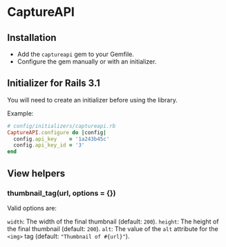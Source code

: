 # CaptureAPI

## Installation

- Add the `captureapi` gem to your Gemfile.
- Configure the gem manually or with an initializer.

## Initializer for Rails 3.1

You will need to create an initializer before using the library.

Example:

```ruby
# config/initializers/captureapi.rb
CaptureAPI.configure do |config|
  config.api_key    = '1a243b45c'
  config.api_key_id = '3'
end
```

## View helpers

### thumbnail_tag(url, options = {})

Valid options are:

`width`: The width of the final thumbnail (default: `200`).
`height`: The height of the final thumbnail (default: `200`).
`alt`: The value of the `alt` attribute for the `<img>` tag (default: `"Thumbnail of #{url}"`).
